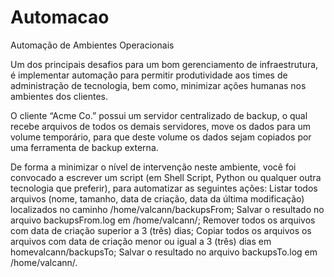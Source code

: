 # Automacao
Automação de Ambientes Operacionais

Um dos principais desafios para um bom gerenciamento de infraestrutura, é implementar
automação para permitir produtividade aos times de administração de tecnologia, bem
como, minimizar ações humanas nos ambientes dos clientes.

O cliente “Acme Co.” possui um servidor centralizado de backup, o qual recebe arquivos
de todos os demais servidores, move os dados para um volume temporário, para que
deste volume os dados sejam copiados por uma ferramenta de backup externa.

De forma a minimizar o nível de intervenção neste ambiente, você foi convocado a
escrever um script (em Shell Script, Python ou qualquer outra tecnologia que preferir),
para automatizar as seguintes ações:
Listar todos arquivos (nome, tamanho, data de criação, data da última modificação)
localizados no caminho /home/valcann/backupsFrom;
Salvar o resultado no arquivo backupsFrom.log em /home/valcann/;
Remover todos os arquivos com data de criação superior a 3 (três) dias;
Copiar todos os arquivos os arquivos com data de criação menor ou igual a 3 (três) dias
em homevalcann/backupsTo;
Salvar o resultado no arquivo backupsTo.log em /home/valcann/.

